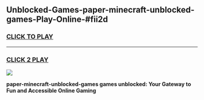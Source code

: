 
## Unblocked-Games-paper-minecraft-unblocked-games-Play-Online-#fii2d
<h3>
<a href="https://premium.freeplayer.one?title=paper-minecraft-unblocked-games&ref=27F">CLICK TO PLAY</a></h3>
<hr>

<h3>
<a href="https://premium.freeplayer.one?title=paper-minecraft-unblocked-games&ref=27F">CLICK 2 PLAY</a>
  
</h3>

<a href="https://premium.freeplayer.one?title=paper-minecraft-unblocked-games&ref=27F"><img src="https://clearcache.store/games.png"></a>


**paper-minecraft-unblocked-games games unblocked: Your Gateway to Fun and Accessible Online Gaming**

